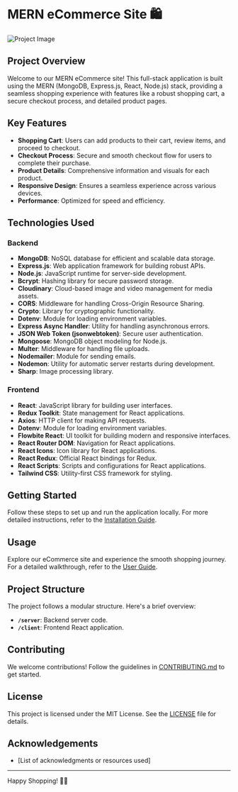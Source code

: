 # MERN eCommerce Site 🛍️

![Project Image](./path/to/your/project/image.png)

## Project Overview

Welcome to our MERN eCommerce site! This full-stack application is built using the MERN (MongoDB, Express.js, React, Node.js) stack, providing a seamless shopping experience with features like a robust shopping cart, a secure checkout process, and detailed product pages.

## Key Features

- **Shopping Cart**: Users can add products to their cart, review items, and proceed to checkout.
- **Checkout Process**: Secure and smooth checkout flow for users to complete their purchase.
- **Product Details**: Comprehensive information and visuals for each product.
- **Responsive Design**: Ensures a seamless experience across various devices.
- **Performance**: Optimized for speed and efficiency.

## Technologies Used

### Backend

- **MongoDB**: NoSQL database for efficient and scalable data storage.
- **Express.js**: Web application framework for building robust APIs.
- **Node.js**: JavaScript runtime for server-side development.
- **Bcrypt**: Hashing library for secure password storage.
- **Cloudinary**: Cloud-based image and video management for media assets.
- **CORS**: Middleware for handling Cross-Origin Resource Sharing.
- **Crypto**: Library for cryptographic functionality.
- **Dotenv**: Module for loading environment variables.
- **Express Async Handler**: Utility for handling asynchronous errors.
- **JSON Web Token (jsonwebtoken)**: Secure user authentication.
- **Mongoose**: MongoDB object modeling for Node.js.
- **Multer**: Middleware for handling file uploads.
- **Nodemailer**: Module for sending emails.
- **Nodemon**: Utility for automatic server restarts during development.
- **Sharp**: Image processing library.

### Frontend

- **React**: JavaScript library for building user interfaces.
- **Redux Toolkit**: State management for React applications.
- **Axios**: HTTP client for making API requests.
- **Dotenv**: Module for loading environment variables.
- **Flowbite React**: UI toolkit for building modern and responsive interfaces.
- **React Router DOM**: Navigation for React applications.
- **React Icons**: Icon library for React applications.
- **React Redux**: Official React bindings for Redux.
- **React Scripts**: Scripts and configurations for React applications.
- **Tailwind CSS**: Utility-first CSS framework for styling.

## Getting Started

Follow these steps to set up and run the application locally. For more detailed instructions, refer to the [Installation Guide](./docs/installation.md).

## Usage

Explore our eCommerce site and experience the smooth shopping journey. For a detailed walkthrough, refer to the [User Guide](./docs/user-guide.md).

## Project Structure

The project follows a modular structure. Here's a brief overview:

- **`/server`**: Backend server code.
- **`/client`**: Frontend React application.

## Contributing

We welcome contributions! Follow the guidelines in [CONTRIBUTING.md](./CONTRIBUTING.md) to get started.

## License

This project is licensed under the MIT License. See the [LICENSE](./LICENSE) file for details.

## Acknowledgements

- [List of acknowledgments or resources used]

---

Happy Shopping! 🎉✨
